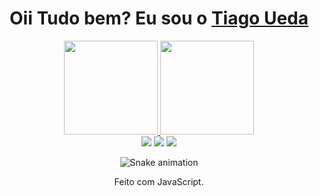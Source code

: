 <div>
  
  <h1 align="center">
    Oii Tudo bem? Eu sou o 
    <a href="https://www.linkedin.com/in/tiagoueda/">Tiago Ueda</a>
  </h1>
  
</div>
<div align="center">
  <a href="https://github.com/tiagoueda">
    <img height="150em" src="https://github-readme-stats.vercel.app/api?username=tiagoueda&count_private=true&include_all_commits=true&show_icons=true&theme=dracula&hide_border=false&show_owner=true"/>
    <img height="150em" src="https://github-readme-stats.vercel.app/api/top-langs/?username=tiagoueda&theme=dracula&hide_border=false&&layout=compact"/>
  </a>
</div>

<div align="center">
  <a href="https://www.instagram.com/tiagoueda_/" target="_blank"><img src="https://img.shields.io/badge/-Instagram-%23E4405F?style=for-the-badge&logo=instagram&logoColor=white" target="_blank"></a>
  <a href="https://www.linkedin.com/in/tiagoueda/" target="_blank"><img src="https://img.shields.io/badge/-LinkedIn-%230077B5?style=for-the-badge&logo=linkedin&logoColor=white" target="_blank"></a> 
  <a href="mailto:tiagoshinueda10@gmail.com"><img src="https://img.shields.io/badge/-Gmail-%23333?style=for-the-badge&logo=gmail&logoColor=white" target="_blank"></a>
</div>

<div align="center">

 ![Snake animation](https://github.com/tiagoueda/tiagoueda/blob/output/github-contribution-grid-snake.svg)

</div>

<div align="center">
  <p>Feito com JavaScript.</p>
</div>
